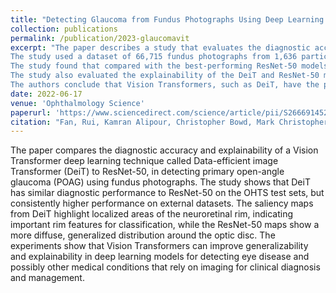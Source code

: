 ```yaml
---
title: "Detecting Glaucoma from Fundus Photographs Using Deep Learning without Convolutions: Transformer for Improved Generalization"
collection: publications
permalink: /publication/2023-glaucomavit
excerpt: "The paper describes a study that evaluates the diagnostic accuracy and explainability of a Vision Transformer deep learning technique called Data-efficient image Transformer (DeiT), compared to ResNet-50, in detecting primary open-angle glaucoma (POAG) using fundus photographs. POAG is a leading cause of irreversible blindness worldwide, and early diagnosis is essential to prevent vision loss.\n
The study used a dataset of 66,715 fundus photographs from 1,636 participants in the Ocular Hypertension Treatment Study (OHTS) and an additional 5 external datasets of 16,137 photographs of healthy and glaucoma eyes. Data-efficient image Transformer models were trained to detect 5 ground-truth OHTS POAG classifications: OHTS end point committee POAG determinations because of disc changes (model 1), visual field (VF) changes (model 2), or either disc or VF changes (model 3) and Reading Center determinations based on disc (model 4) and VFs (model 5).\n
The study found that compared with the best-performing ResNet-50 models, the DeiT models demonstrated similar diagnostic performance on the OHTS test sets for all 5 ground-truth POAG labels, with AUROC ranging from 0.82 (model 5) to 0.91 (model 1). However, Data-efficient image Transformer AUROC was consistently higher than ResNet-50 on the 5 external datasets, suggesting that DeiT has better generalizability. For example, AUROC for the main OHTS end point (model 3) was between 0.08 and 0.20 higher in the DeiT than ResNet-50 models.\n
The study also evaluated the explainability of the DeiT and ResNet-50 models by comparing the attention maps derived directly from DeiT to 3 gradient-weighted class activation map strategies. The saliency maps from the DeiT highlight localized areas of the neuroretinal rim, suggesting important rim features for classification, while the ResNet-50 maps show a more diffuse, generalized distribution around the optic disc.\n
The authors conclude that Vision Transformers, such as DeiT, have the potential to improve generalizability and explainability in deep learning models for detecting eye disease and possibly other medical conditions that rely on imaging for clinical diagnosis and management. The study's findings suggest that DeiT is a promising deep learning model for detecting POAG from fundus photographs and may have important clinical implications for the early diagnosis and management of this condition."
date: 2022-06-17
venue: 'Ophthalmology Science'
paperurl: 'https://www.sciencedirect.com/science/article/pii/S2666914522001221'
citation: "Fan, Rui, Kamran Alipour, Christopher Bowd, Mark Christopher, Nicole Brye, James A. Proudfoot, Michael H. Goldbaum et al. Detecting Glaucoma from Fundus Photographs Using Deep Learning without Convolutions: Transformer for Improved Generalization. Ophthalmology Science 3, no. 1 (2023): 100233."
---
```

The paper compares the diagnostic accuracy and explainability of a Vision Transformer deep learning technique called Data-efficient image Transformer (DeiT) to ResNet-50, in detecting primary open-angle glaucoma (POAG) using fundus photographs. The study shows that DeiT has similar diagnostic performance to ResNet-50 on the OHTS test sets, but consistently higher performance on external datasets. The saliency maps from DeiT highlight localized areas of the neuroretinal rim, indicating important rim features for classification, while the ResNet-50 maps show a more diffuse, generalized distribution around the optic disc. The experiments show that Vision Transformers can improve generalizability and explainability in deep learning models for detecting eye disease and possibly other medical conditions that rely on imaging for clinical diagnosis and management.
